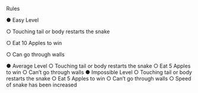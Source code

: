 Rules

● Easy Level

○ Touching tail or body restarts the snake

○ Eat 10 Apples to win

○ Can go through walls

● Average Level
○ Touching tail or body restarts the snake
○ Eat 5 Apples to win
○ Can’t go through walls
● Impossible Level
○ Touching tail or body restarts the snake
○ Eat 5 Apples to win
○ Can’t go through walls
○ Speed of snake has been increased

